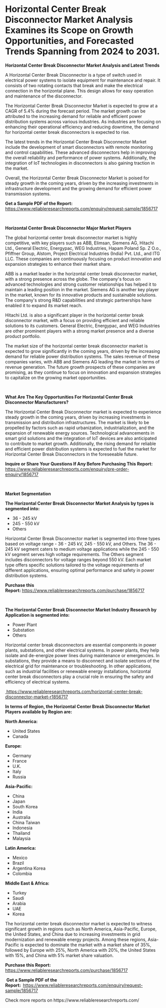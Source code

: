 <p><h1>Horizontal Center Break Disconnector Market Analysis Examines its Scope on Growth Opportunities, and Forecasted Trends Spanning from 2024 to 2031.</h1></p><p><strong>Horizontal Center Break Disconnector Market Analysis and Latest Trends</strong></p>
<p><p>A Horizontal Center Break Disconnector is a type of switch used in electrical power systems to isolate equipment for maintenance and repair. It consists of two rotating contacts that break and make the electrical connection in the horizontal plane. This design allows for easy operation and maintenance of the disconnector.</p><p>The Horizontal Center Break Disconnector Market is expected to grow at a CAGR of 5.4% during the forecast period. The market growth can be attributed to the increasing demand for reliable and efficient power distribution systems across various industries. As industries are focusing on enhancing their operational efficiency and reducing downtime, the demand for horizontal center break disconnectors is expected to rise.</p><p>The latest trends in the Horizontal Center Break Disconnector Market include the development of smart disconnectors with remote monitoring and control capabilities. These advanced disconnectors help in improving the overall reliability and performance of power systems. Additionally, the integration of IoT technologies in disconnectors is also gaining traction in the market.</p><p>Overall, the Horizontal Center Break Disconnector Market is poised for steady growth in the coming years, driven by the increasing investments in infrastructure development and the growing demand for efficient power transmission systems.</p></p>
<p><strong>Get a Sample PDF of the Report:&nbsp;</strong> <a href="https://www.reliableresearchreports.com/enquiry/request-sample/1856717">https://www.reliableresearchreports.com/enquiry/request-sample/1856717</a></p>
<p>&nbsp;</p>
<p><strong>Horizontal Center Break Disconnector Major Market Players</strong></p>
<p><p>The global horizontal center break disconnector market is highly competitive, with key players such as ABB, Elimsan, Siemens AG, Hitachi Ltd., General Electric, Energypac, WEG Industries, Hapam Poland Sp. Z O.o., Pfiffner Group, Alstom, Project Electrical Industries (India) Pvt. Ltd., and ITG LLC. These companies are continuously focusing on product innovation and expansion strategies to enhance their market share.</p><p>ABB is a market leader in the horizontal center break disconnector market, with a strong presence across the globe. The company's focus on advanced technologies and strong customer relationships has helped it to maintain a leading position in the market. Siemens AG is another key player in the market, known for its innovative products and sustainable solutions. The company's strong R&D capabilities and strategic partnerships have enabled it to expand its market reach.</p><p>Hitachi Ltd. is also a significant player in the horizontal center break disconnector market, with a focus on providing efficient and reliable solutions to its customers. General Electric, Energypac, and WEG Industries are other prominent players with a strong market presence and a diverse product portfolio.</p><p>The market size of the horizontal center break disconnector market is expected to grow significantly in the coming years, driven by the increasing demand for reliable power distribution systems. The sales revenue of these companies varies, with ABB and Siemens AG leading the market in terms of revenue generation. The future growth prospects of these companies are promising, as they continue to focus on innovation and expansion strategies to capitalize on the growing market opportunities.</p></p>
<p>&nbsp;</p>
<p><strong>What Are The Key Opportunities For Horizontal Center Break Disconnector Manufacturers?</strong></p>
<p><p>The Horizontal Center Break Disconnector market is expected to experience steady growth in the coming years, driven by increasing investments in transmission and distribution infrastructures. The market is likely to be propelled by factors such as rapid urbanization, industrialization, and the expansion of renewable energy sources. Technological advancements in smart grid solutions and the integration of IoT devices are also anticipated to contribute to market growth. Additionally, the rising demand for reliable and efficient power distribution systems is expected to fuel the market for Horizontal Center Break Disconnectors in the foreseeable future.</p></p>
<p><strong>Inquire or Share Your Questions If Any Before Purchasing This Report:</strong> <a href="https://www.reliableresearchreports.com/enquiry/pre-order-enquiry/1856717">https://www.reliableresearchreports.com/enquiry/pre-order-enquiry/1856717</a></p>
<p>&nbsp;</p>
<p><strong>Market Segmentation</strong></p>
<p><strong>The Horizontal Center Break Disconnector Market Analysis by types is segmented into:</strong></p>
<p><ul><li>36 - 245 kV</li><li>245 - 550 kV</li><li>Others</li></ul></p>
<p><p>Horizontal Center Break Disconnector market is segmented into three types based on voltage range - 36 - 245 kV, 245 - 550 kV, and Others. The 36 - 245 kV segment caters to medium voltage applications while the 245 - 550 kV segment serves high voltage requirements. The Others segment includes disconnectors for voltage ranges beyond 550 kV. Each market type offers specific solutions tailored to the voltage requirements of different applications, ensuring optimal performance and safety in power distribution systems.</p></p>
<p><strong>Purchase this Report:&nbsp;</strong><a href="https://www.reliableresearchreports.com/purchase/1856717">https://www.reliableresearchreports.com/purchase/1856717</a></p>
<p>&nbsp;</p>
<p><strong>The Horizontal Center Break Disconnector Market Industry Research by Application is segmented into:</strong></p>
<p><ul><li>Power Plant</li><li>Substation</li><li>Others</li></ul></p>
<p><p>Horizontal center break disconnectors are essential components in power plants, substations, and other electrical systems. In power plants, they help isolate and de-energize power lines during maintenance or emergencies. In substations, they provide a means to disconnect and isolate sections of the electrical grid for maintenance or troubleshooting. In other applications, such as industrial facilities or renewable energy installations, horizontal center break disconnectors play a crucial role in ensuring the safety and efficiency of electrical systems.</p></p>
<p><a href="https://www.reliableresearchreports.com/horizontal-center-break-disconnector-market-r1856717">&nbsp;https://www.reliableresearchreports.com/horizontal-center-break-disconnector-market-r1856717</a></p>
<p><strong>In terms of Region, the Horizontal Center Break Disconnector Market Players available by Region are:</strong></p>
<p>
    <p> <strong> North America: </strong>
        <ul>
            <li>United States</li>
            <li>Canada</li>
        </ul>
        </p> 
    <p> <strong> Europe: </strong>
        <ul>
            <li>Germany</li>
            <li>France</li>
            <li>U.K.</li>
            <li>Italy</li>
            <li>Russia</li>
        </ul>
        </p> 
    <p> <strong> Asia-Pacific: </strong>
        <ul>
            <li>China</li>
            <li>Japan</li>
            <li>South Korea</li>
            <li>India</li>
            <li>Australia</li>
            <li>China Taiwan</li>
            <li>Indonesia</li>
            <li>Thailand</li>
            <li>Malaysia</li>
        </ul>
        </p> 
    <p> <strong> Latin America: </strong>
        <ul>
            <li>Mexico</li>
            <li>Brazil</li>
            <li>Argentina Korea</li>
            <li>Colombia</li>
        </ul>
        </p> 
    <p> <strong> Middle East & Africa: </strong>
        <ul>
            <li>Turkey</li>
            <li>Saudi</li>
            <li>Arabia</li>
            <li>UAE</li>
            <li>Korea</li>
        </ul>
    </p>
    </p>
<p><p>The horizontal center break disconnector market is expected to witness significant growth in regions such as North America, Asia-Pacific, Europe, the United States, and China due to increasing investments in grid modernization and renewable energy projects. Among these regions, Asia-Pacific is expected to dominate the market with a market share of 35%, followed by Europe with 25%, North America with 20%, the United States with 15%, and China with 5% market share valuation.</p></p>
<p><strong>Purchase this Report: </strong><a href="https://www.reliableresearchreports.com/purchase/1856717">https://www.reliableresearchreports.com/purchase/1856717</a></p>
<p>&nbsp;<strong>Get a Sample PDF of the Report:&nbsp;&nbsp;</strong><a href="https://www.reliableresearchreports.com/enquiry/request-sample/1856717">https://www.reliableresearchreports.com/enquiry/request-sample/1856717</a></p>
<p><strong></strong></p>
<p>Check more reports on https://www.reliableresearchreports.com/</p>